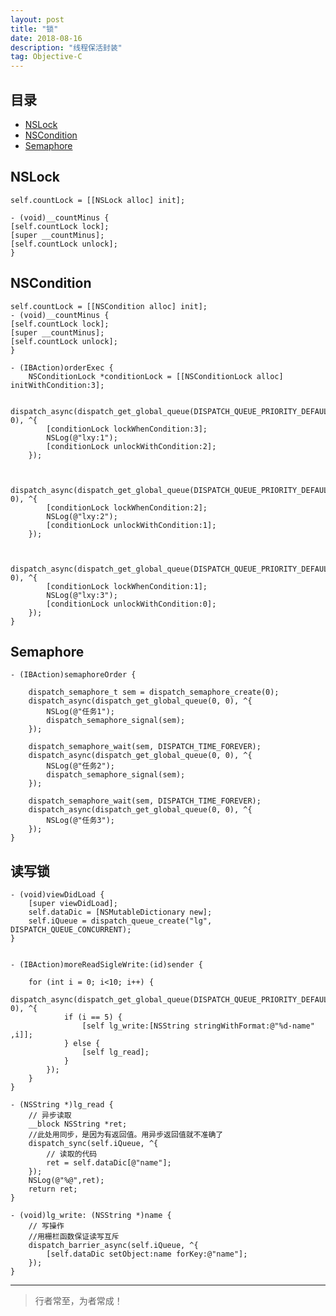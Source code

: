 ```yaml
---
layout: post
title: "锁"
date: 2018-08-16
description: "线程保活封装"
tag: Objective-C
---
```








## 目录
- [NSLock](#content1)   
- [NSCondition](#content2)   
- [Semaphore](#content3)  






<!-- ************************************************ -->
## <a id="content1">NSLock</a>

```objc
self.countLock = [[NSLock alloc] init];

- (void)__countMinus {
[self.countLock lock];
[super __countMinus];
[self.countLock unlock];
}
```

<!-- ************************************************ -->
## <a id="content2">NSCondition</a>

```objc
self.countLock = [[NSCondition alloc] init];
- (void)__countMinus {
[self.countLock lock];
[super __countMinus];
[self.countLock unlock];
}
```

```objc
- (IBAction)orderExec {
    NSConditionLock *conditionLock = [[NSConditionLock alloc] initWithCondition:3];
    
    dispatch_async(dispatch_get_global_queue(DISPATCH_QUEUE_PRIORITY_DEFAULT, 0), ^{
        [conditionLock lockWhenCondition:3];
        NSLog(@"lxy:1");
        [conditionLock unlockWithCondition:2];
    });
    
    
    dispatch_async(dispatch_get_global_queue(DISPATCH_QUEUE_PRIORITY_DEFAULT, 0), ^{
        [conditionLock lockWhenCondition:2];
        NSLog(@"lxy:2");
        [conditionLock unlockWithCondition:1];
    });
    
    
    dispatch_async(dispatch_get_global_queue(DISPATCH_QUEUE_PRIORITY_DEFAULT, 0), ^{
        [conditionLock lockWhenCondition:1];
        NSLog(@"lxy:3");
        [conditionLock unlockWithCondition:0];
    });
}
```


<!-- ************************************************ -->
## <a id="content3">Semaphore</a>

```objc
- (IBAction)semaphoreOrder {
    
    dispatch_semaphore_t sem = dispatch_semaphore_create(0);
    dispatch_async(dispatch_get_global_queue(0, 0), ^{
        NSLog(@"任务1");
        dispatch_semaphore_signal(sem);
    });
    
    dispatch_semaphore_wait(sem, DISPATCH_TIME_FOREVER);
    dispatch_async(dispatch_get_global_queue(0, 0), ^{
        NSLog(@"任务2");
        dispatch_semaphore_signal(sem);
    });
    
    dispatch_semaphore_wait(sem, DISPATCH_TIME_FOREVER);
    dispatch_async(dispatch_get_global_queue(0, 0), ^{
        NSLog(@"任务3");
    });
}
```


<!-- ************************************************ -->
## <a id="content4">读写锁</a>

```objc
- (void)viewDidLoad {
    [super viewDidLoad];
    self.dataDic = [NSMutableDictionary new];
    self.iQueue = dispatch_queue_create("lg", DISPATCH_QUEUE_CONCURRENT);
}


- (IBAction)moreReadSigleWrite:(id)sender {
    
    for (int i = 0; i<10; i++) {
        dispatch_async(dispatch_get_global_queue(DISPATCH_QUEUE_PRIORITY_DEFAULT, 0), ^{
            if (i == 5) {
                [self lg_write:[NSString stringWithFormat:@"%d-name" ,i]];
            } else {
                [self lg_read];
            }
        });
    }
}

- (NSString *)lg_read {
    // 异步读取
    __block NSString *ret;
    //此处用同步，是因为有返回值。用异步返回值就不准确了
    dispatch_sync(self.iQueue, ^{
        // 读取的代码
        ret = self.dataDic[@"name"];
    });
    NSLog(@"%@",ret);
    return ret;
}

- (void)lg_write: (NSString *)name {
    // 写操作
    //用栅栏函数保证读写互斥
    dispatch_barrier_async(self.iQueue, ^{
        [self.dataDic setObject:name forKey:@"name"];
    });
}
```

----------
>  行者常至，为者常成！


